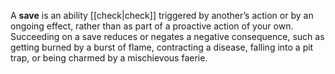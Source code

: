 A **save** is an ability [[check|check]] triggered by another’s action or by an ongoing effect, rather than as part of a proactive action of your own.  Succeeding on a save reduces or negates a negative consequence, such as getting burned by a burst of flame, contracting a disease, falling into a pit trap, or being charmed by a mischievous faerie.
